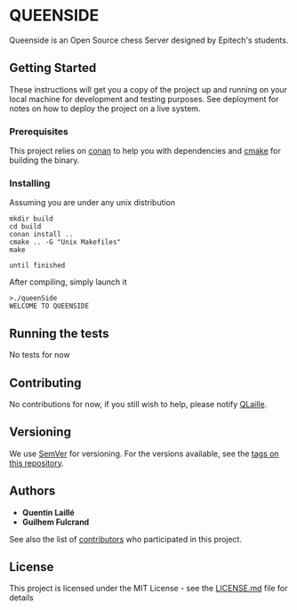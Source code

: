 # QUEENSIDE

Queenside is an Open Source chess Server designed by Epitech's students.

## Getting Started

These instructions will get you a copy of the project up and running on your local machine for development and testing purposes.
See deployment for notes on how to deploy the project on a live system.

### Prerequisites

This project relies on [conan](https://conan.io/) to help you with dependencies
and [cmake](https://cmake.org/) for building the binary.

### Installing

Assuming you are under any unix distribution
```
mkdir build
cd build
conan install ..
cmake .. -G "Unix Makefiles"
make
```

```
until finished
```

After compiling, simply launch it
```
>./queenSide
WELCOME TO QUEENSIDE
```

## Running the tests

No tests for now

## Contributing

No contributions for now, if you still wish to help, please notify [QLaille](https://github.com/QLaille/).

## Versioning

We use [SemVer](http://semver.org/) for versioning. For the versions available, see the [tags on this repository](https://github.com/QLaille/Queenside/tags).

## Authors

* **Quentin Laillé**
* **Guilhem Fulcrand**

See also the list of [contributors](https://github.com/QLaille/Queenside/contributors) who participated in this project.

## License

This project is licensed under the MIT License - see the [LICENSE.md](LICENSE.md) file for details
